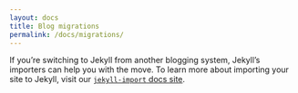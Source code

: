 ```yaml
---
layout: docs
title: Blog migrations
permalink: /docs/migrations/
---
```


If you’re switching to Jekyll from another blogging system, Jekyll’s importers
can help you with the move. To learn more about importing your site to Jekyll,
visit our [`jekyll-import` docs site][].

[`jekyll-import` docs site]: http://import.jekyllrb.com/docs/home/